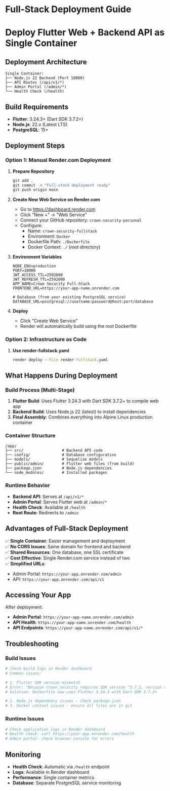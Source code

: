 # Full-Stack Deployment Guide
# Deploy Flutter Web + Backend API as Single Container

## Deployment Architecture
```
Single Container:
├── Node.js 22 Backend (Port 10000)
├── API Routes (/api/v1/*)
├── Admin Portal (/admin/*)
└── Health Check (/health)
```

## Build Requirements
- **Flutter**: 3.24.3+ (Dart SDK 3.7.2+)
- **Node.js**: 22.x (Latest LTS)
- **PostgreSQL**: 15+

## Deployment Steps

### Option 1: Manual Render.com Deployment

1. **Prepare Repository**
   ```cmd
   git add .
   git commit -m "Full-stack deployment ready"
   git push origin main
   ```

2. **Create New Web Service on Render.com**
   - Go to https://dashboard.render.com
   - Click "New +" → "Web Service"
   - Connect your GitHub repository: `crown-security-personal`
   - Configure:
     - Name: `crown-security-fullstack`
     - Environment: `Docker`
     - Dockerfile Path: `./Dockerfile`
     - Docker Context: `./` (root directory)

3. **Environment Variables**
   ```
   NODE_ENV=production
   PORT=10000
   JWT_ACCESS_TTL=2592000
   JWT_REFRESH_TTL=2592000
   APP_NAME=Crown Security Full-Stack
   FRONTEND_URL=https://your-app-name.onrender.com
   
   # Database (from your existing PostgreSQL service)
   DATABASE_URL=postgresql://username:password@host:port/database
   ```

4. **Deploy**
   - Click "Create Web Service"
   - Render will automatically build using the root Dockerfile

### Option 2: Infrastructure as Code

1. **Use render-fullstack.yaml**
   ```cmd
   render deploy --file render-fullstack.yaml
   ```

## What Happens During Deployment

### Build Process (Multi-Stage)
1. **Flutter Build**: Uses Flutter 3.24.3 with Dart SDK 3.7.2+ to compile web app
2. **Backend Build**: Uses Node.js 22 (latest) to install dependencies
3. **Final Assembly**: Combines everything into Alpine Linux production container

### Container Structure
```
/app/
├── src/                 # Backend API code
├── config/              # Database configuration
├── models/              # Sequelize models
├── public/admin/        # Flutter web files (from build)
├── package.json         # Node.js dependencies
└── node_modules/        # Installed packages
```

### Runtime Behavior
- **Backend API**: Serves at `/api/v1/*`
- **Admin Portal**: Serves Flutter web at `/admin/*`
- **Health Check**: Available at `/health`
- **Root Route**: Redirects to `/admin`

## Advantages of Full-Stack Deployment

✅ **Single Container**: Easier management and deployment  
✅ **No CORS Issues**: Same domain for frontend and backend  
✅ **Shared Resources**: One database, one SSL certificate  
✅ **Cost Effective**: Single Render.com service instead of two  
✅ **Simplified URLs**: 
- Admin Portal: `https://your-app.onrender.com/admin`
- API: `https://your-app.onrender.com/api/v1`

## Accessing Your App

After deployment:
- **Admin Portal**: `https://your-app-name.onrender.com/admin`
- **API Health**: `https://your-app-name.onrender.com/health`
- **API Endpoints**: `https://your-app-name.onrender.com/api/v1/*`

## Troubleshooting

### Build Issues
```bash
# Check build logs in Render dashboard
# Common issues:

# 1. Flutter SDK version mismatch
# Error: "Because crown_security requires SDK version ^3.7.2, version solving failed"
# Solution: Dockerfile now uses Flutter 3.24.3 with Dart SDK 3.7.2+

# 2. Node.js dependency issues - check package.json
# 3. Docker context issues - ensure all files are in git
```

### Runtime Issues
```bash
# Check application logs in Render dashboard
# Health check: curl https://your-app.onrender.com/health
# Admin portal: check browser console for errors
```

## Monitoring

- **Health Check**: Automatic via `/health` endpoint
- **Logs**: Available in Render dashboard
- **Performance**: Single container metrics
- **Database**: Separate PostgreSQL service monitoring
